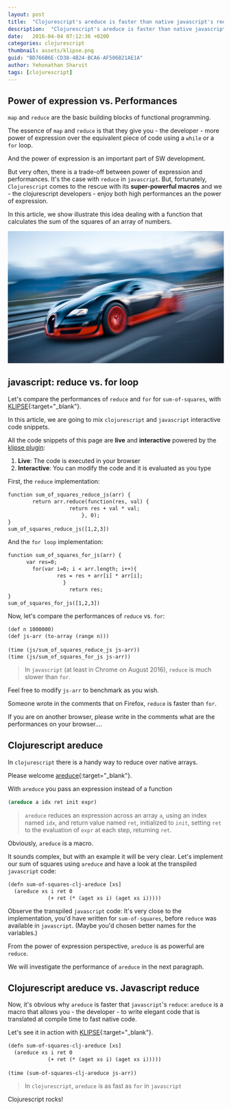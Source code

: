```yaml
---
layout: post
title:  "Clojurescript's areduce is faster than native javascript's reduce"
description:  "Clojurescript's areduce is faster than native javascript's reduce"
date:   2016-04-04 07:12:36 +0200
categories: clojurescript
thumbnail: assets/klipse.png
guid: "BD766B6E-CD38-4B24-BCA6-AF506B21AE1A"
author: Yehonathan Sharvit
tags: [clojurescript]
---
```



## Power of expression vs. Performances

`map` and `reduce` are the basic building blocks of functional programming.

The essence of `map` and `reduce` is that they give you - the developer - more power of expression over the equivalent piece of code using a `while` or a `for` loop.

And the power of expression is an important part of SW development.

But very often, there is a trade-off between power of expression and performances.
It's the case with `reduce` in `javascript`.
But, fortunately, `Clojurescript` comes to the rescue with its **super-powerful macros** and we - the clojurescript developers - enjoy both high performances an the power of expression.

In this article, we show illustrate this idea dealing with a function that calculates the sum of the squares of an array of numbers.

![Car](/assets/fast_car.jpg)

## javascript: reduce vs. for loop

Let's compare the performances of `reduce` and `for` for `sum-of-squares`, with [KLIPSE][app-url-js]{:target="_blank"}.

In this article, we are going to mix `clojurescript` and `javascript` interactive code snippets.

All the code snippets of this page are **live** and **interactive** powered by the [klipse plugin](https://github.com/viebel/klipse):

1. **Live**: The code is executed in your browser
2. **Interactive**: You can modify the code and it is evaluated as you type


First, the `reduce` implementation:

~~~klipse-eval-js
function sum_of_squares_reduce_js(arr) {
        return arr.reduce(function(res, val) {
                    return res + val * val;
                        }, 0);
}
sum_of_squares_reduce_js([1,2,3])
~~~

And the `for loop` implementation:

~~~klipse-eval-js
function sum_of_squares_for_js(arr) {
      var res=0;
        for(var i=0; i < arr.length; i++){
                res = res + arr[i] * arr[i];
                  }
                    return res;
}
sum_of_squares_for_js([1,2,3])
~~~

Now, let's compare the performances of `reduce` vs. `for`:

~~~klipse
(def n 1000000)
(def js-arr (to-array (range n)))

(time (js/sum_of_squares_reduce_js js-arr))
(time (js/sum_of_squares_for_js js-arr))
~~~

> In `javascript` (at least in Chrome on August 2016), `reduce` is much slower than `for`.

Feel free to modify `js-arr` to benchmark as you wish.

Someone wrote in the comments that on Firefox, `reduce` is faster than `for`.

If you are on another browser, please write in the comments what are the performances on your browser....


## Clojurescript areduce

In `clojurescript` there is a handy way to reduce over native arrays.

Please welcome [areduce](https://clojuredocs.org/clojure.core/areduce){:target="_blank"}.

With `areduce` you pass an expression instead of a function

~~~clojure
(areduce a idx ret init expr)
~~~
> `areduce` reduces an expression across an array `a`, using an index named `idx`, and return value named `ret`, initialized to `init`, setting `ret` to the evaluation of `expr` at each step, returning `ret`.

Obviously, `areduce` is a macro.

It sounds complex, but with an example it will be very clear.
Let's implement our sum of squares using `areduce` and have a look at the transpiled `javascript` code:

~~~klipse-js
(defn sum-of-squares-clj-areduce [xs]
  (areduce xs i ret 0
             (+ ret (* (aget xs i) (aget xs i)))))
~~~

Observe the transpiled `javascript` code: It's very close to the implementation, you'd have written for `sum-of-squares`, before `reduce` was available in `javascript`.
(Maybe you'd chosen better names for the variables.)

From the power of expression perspective, `areduce` is as powerful are `reduce`.

We will investigate the performance of `areduce` in the next paragraph.


## Clojurescript areduce vs. Javascript reduce

Now, it's obvious why `areduce` is faster that `javascript`'s `reduce`: `areduce` is a macro that allows you - the developer - to write elegant code that is translated at compile time to fast native code.


Let's see it in action with [KLIPSE][app-url-js]{:target="_blank"}.

~~~klipse
(defn sum-of-squares-clj-areduce [xs]
  (areduce xs i ret 0
             (+ ret (* (aget xs i) (aget xs i)))))

(time (sum-of-squares-clj-areduce js-arr))
~~~


> In `clojurescript`, `areduce` is as fast as `for` in `javascript`



Clojurescript rocks!


[app-url-js]: http://app.klipse.tech?js_only=1


